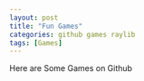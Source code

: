 ```yaml
---
layout: post
title: "Fun Games"
categories: github games raylib
tags: [Games]
---
```


Here are Some Games on Github
